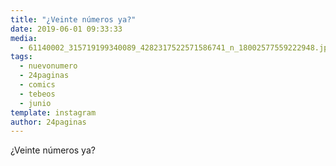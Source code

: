 ```yaml
---
title: "¿Veinte números ya?"
date: 2019-06-01 09:33:33
media: 
  - 61140002_315719199340089_4282317522571586741_n_18002577559222948.jpg
tags: 
  - nuevonumero
  - 24paginas
  - comics
  - tebeos
  - junio
template: instagram
author: 24paginas
---
```


¿Veinte números ya?




